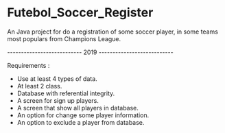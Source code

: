 # Futebol_Soccer_Register
An Java project for do a registration of some soccer player, in some teams most populars from Champions League.

 --------------------------- 2019 ---------------------------

 
 Requirements :

 - Use at least 4 types of data.
 - At least 2 class.
 - Database with referential integrity.
 - A screen for sign up players.
 - A screen that show all players in database.
 - An option for change some player information.
 - An option to exclude a player from database.
